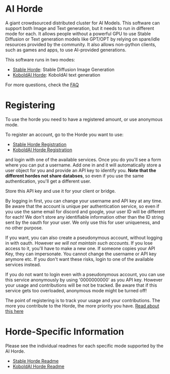 # AI Horde

A giant crowdsourced distributed cluster for AI Models. This software can support both Image and Text generation, but it needs to run in different mode for each. 
It allows people without a powerful GPU to use Stable Diffusion or Text generation models like GPT/OPT by relying on spare/idle resources provided by the community.
It also allows non-python clients, such as games and apps, to use AI-provided generations.

This software runs in two modes:
   * [Stable Horde](https://stablehorde.net): Stable Diffusion Image Generation
   * [KoboldAI Horde](https://koboldai.net): KoboldAI text generation

For more questions, check the [FAQ](FAQ.md)

# Registering

To use the horde you need to have a registered amount, or use anonymous mode.

To register an account, go to the Horde you want to use:
   * [Stable Horde Registration](https://stablehorde.net/register)
   * [KoboldAI Horde Registration](https://koboldai.net/register)

and login with one of the available services. Once you do you'll see a form where you can put a username. Add one in and it will automatically store a user object for you and provide an API key to identify you. **Note that the different hordes not share databses**, so even if you use the same authentication, you'll get a different user.

Store this API key and use it for your client or bridge.

By logging in first, you can change your username and API key at any time. 
Be aware that the account is unique per authentication service, so even if you use the same email for discord and google, your user ID will be different for each!
We don't store any identifiable information other than the ID string sent by the oauth for your user. We only use this for user uniqueness, and no other purpose.

If you want, you can also create a pseudonymous account, without logging in with oauth. However *we will not maintain such accounts*. If you lose access to it, you'll have to make a new one. If someone copies your API Key, they can impersonate. You cannot change the username or API key anymore etc. If you don't want these risks, login to one of the available services instead.

If you do not want to login even with a pseudonymous account, you can use this service anonymously by using '0000000000' as you API key. However your usage and contributions will be not be tracked. Be aware that if this service gets too overloaded, anonymous mode might be turned off!

The point of registering is to track your usage and your contributions. The more you contribute to the Horde, the more priority you have. [Read about this here](https://dbzer0.com/blog/the-kudos-based-economy-for-the-koboldai-horde/)

# Horde-Specific Information

Please see the individual readmes for each specific mode supported by the AI Horde.

   * [Stable Horde Readme](README_StableHorde.md)
   * [KoboldAI Horde Readme](README_KoboldAIHorde.md)